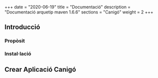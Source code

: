 +++
date        = "2020-06-19"
title       = "Documentació"
description = "Documentació arquetip maven 1.6.6"
sections    = "Canigó"
weight		= 2
+++

## Introducció

### Propòsit

### Instal·lació

## Crear Aplicació Canigó


